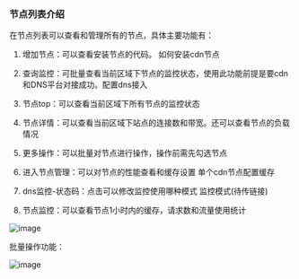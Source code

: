 ### 节点列表介绍

在节点列表可以查看和管理所有的节点，具体主要功能有：

1. 增加节点：可以查看安装节点的代码。 如何安装cdn节点

2. 查询监控：可批量查看当前区域下节点的监控状态，使用此功能前提是要cdn和DNS平台对接成功。配置dns接入

3. 节点top：可以查看当前区域下所有节点的监控状态

4. 节点详情：可以查看当前区域下站点的连接数和带宽。还可以查看节点的负载情况

5. 更多操作：可以批量对节点进行操作，操作前需先勾选节点

6. 进入节点管理：可以对节点的性能查看和缓存设置 单个cdn节点配置缓存

7. dns监控-状态码：点击可以修改监控使用哪种模式 监控模式(待传链接)

8. 节点监控：可以查看节点1小时内的缓存，请求数和流量使用统计

![image](https://user-images.githubusercontent.com/90588289/133734174-6915c7ba-f341-43e2-bef2-aab681799470.png)

批量操作功能：

![image](https://user-images.githubusercontent.com/90588289/133734195-b6b47478-1135-47b8-befe-c7934c1da49d.png)
